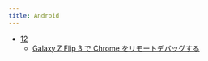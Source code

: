 ```yaml
---
title: Android
---
```



- [12](./12/index.md)
    - [Galaxy Z Flip 3 で Chrome をリモートデバッグする](/d/2022/04/27/Galaxy_Z_Flip_3_で_Chrome_をリモートデバッグする.md)




